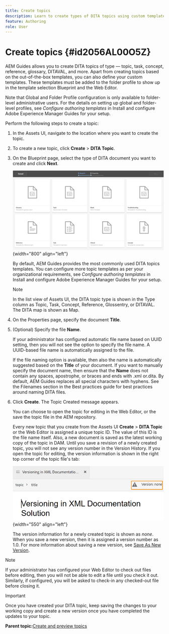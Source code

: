```yaml
---
title: Create topics
description: Learn to create types of DITA topics using custom templates in the web editor of AEM Guides.
feature: Authoring
role: User
---
```

# Create topics {#id2056AL00O5Z}

AEM Guides allows you to create DITA topics of type — topic, task, concept, reference, glossary, DITAVAL, and more. Apart from creating topics based on the out-of-the-box templates, you can also define your custom templates. These templates must be added to the folder profile to show up in the template selection Blueprint and the Web Editor.

Note that Global and Folder Profile configuration is only available to folder-level administrative users. For the details on setting up global and folder-level profiles, see *Configure authoring templates* in  Install and configure Adobe Experience Manager Guides for your setup.

Perform the following steps to create a topic:

1.  In the Assets UI, navigate to the location where you want to create the topic.

1.  To create a new topic, click **Create** \> **DITA Topic**.

1.  On the Blueprint page, select the type of DITA document you want to create and click **Next**.

    ![](images/create_dita_topic.png){width="800" align="left"}

    By default, AEM Guides provides the most commonly used DITA topics templates. You can configure more topic templates as per your organizational requirements, see *Configure authoring templates* in  Install and configure Adobe Experience Manager Guides for your setup.

    >[!NOTE]
    >
    > In the list view of Assets UI, the DITA topic type is shown in the Type column as Topic, Task, Concept, Reference, Glossentry, or DITAVAL. The DITA map is shown as Map.

1.  On the Properties page, specify the document **Title**.

1.  \(Optional\) Specify the file **Name**.

    If your administrator has configured automatic file name based on UUID setting, then you will not see the option to specify the file name. A UUID-based file name is automatically assigned to the file.

    If the file naming option is available, then also the name is automatically suggested based on the **Title** of your document. If you want to manually specify the document name, then ensure that the **Name** does not contain any spaces, apostrophe, or braces and ends with .xml or.dita. By default, AEM Guides replaces all special characters with hyphens. See the Filenames section in the Best practices guide for best practices around naming DITA files.

1.  Click **Create**. The Topic Created message appears.

    You can choose to open the topic for editing in the Web Editor, or the save the topic file in the AEM repository.

    Every new topic that you create from the Assets UI **Create** \> **DITA Topic** or the Web Editor is assigned a unique topic ID. The value of this ID is the file name itself. Also, a new document is saved as the latest working copy of the topic in DAM. Until you save a revision of a newly created topic, you will not see any version number in the Version History. If you open the topic for editing, the version information is shown in the right top corner of the topic file's tab:

    ![](images/topic-version-none_cs.png){width="550" align="left"}

    The version information for a newly created topic is shown as *none*. When you save a new version, then it is assigned a version number as 1.0. For more information about saving a new version, see [Save As New Version](web-editor-features.md#save-as-new-version-id209ME400GXA).


>[!NOTE]
>
> If your administrator has configured your Web Editor to check out files before editing, then you will not be able to edit a file until you check it out. Similarly, if configured, you will be asked to check-in any checked-out file before closing it.

>[!IMPORTANT]
>
> Once you have created your DITA topic, keep saving the changes to your working copy and create a new version once you have completed the updates to your topic.

**Parent topic:**[Create and preview topics](create-preview-topics.md)
